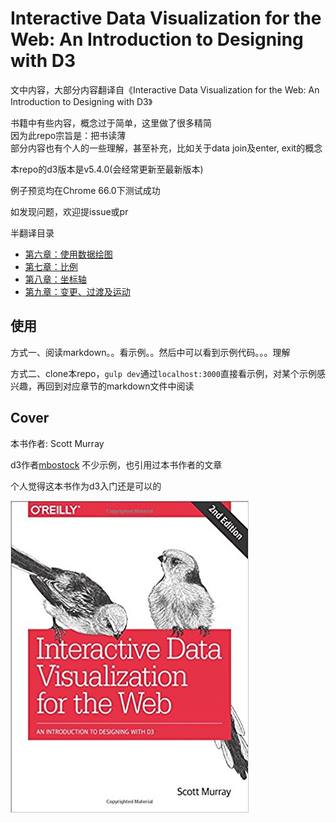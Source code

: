 # Interactive Data Visualization for the Web: An Introduction to Designing with D3

文中内容，大部分内容翻译自《Interactive Data Visualization for the Web: An Introduction to Designing with D3》

书籍中有些内容，概念过于简单，这里做了很多精简  
因为此repo宗旨是：把书读薄  
部分内容也有个人的一些理解，甚至补充，比如关于data join及enter, exit的概念



本repo的d3版本是v5.4.0(会经常更新至最新版本)

例子预览均在Chrome 66.0下测试成功

如发现问题，欢迎提issue或pr



半翻译目录
  * [第六章：使用数据绘图](https://github.com/wusiquan/studyd3/blob/master/Chapter6-Drawing_with_Data.md)
  * [第七章：比例](https://github.com/wusiquan/studyd3/blob/master/Chapter7-Scales.md)
  * [第八章：坐标轴](https://github.com/wusiquan/studyd3/blob/master/Chapter8-Axes.md)
  * [第九章：变更、过渡及运动](https://github.com/wusiquan/studyd3/blob/master/Chapter9-Updates_Transitions_And_Motion.md)



## 使用

方式一、阅读markdown。。看示例。。然后中可以看到示例代码。。。理解

方式二、clone本repo，`gulp dev`通过`localhost:3000`直接看示例，对某个示例感兴趣，再回到对应章节的markdown文件中阅读



## Cover
本书作者: Scott Murray

d3作者[mbostock](https://github.com/d3/d3/commits?author=mbostock) 不少示例，也引用过本书作者的文章

个人觉得这本书作为d3入门还是可以的

![cover](https://github.com/wusiquan/studyd3/blob/master/images/d3-cover.jpg)